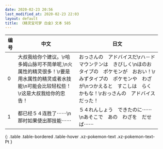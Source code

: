 ```yaml
---
date: 2020-02-23 20:56
last_modified_at: 2020-02-23 22:03
layout: default
title: 《精灵宝可梦 白金》文本 585
---
```

| 编号 | 中文 | 日文 |
| ---- | ---- | ---- |
| 0 | 大叔我给你个建议。\r哈多姆山脉可不简单呢,\n火属性的精灵很多！\r要是用水属性的精灵或者水技能\n可能会比较轻松些！\r这是大叔我给你的忠告！ | おっさんの　アドバイスだ\rハ－ドマウンテンは　きびしく\nほのおタイプの　ポケモンが　おおい！\rみずタイプの　ポケモンや　わざが\nつかえると　すこしは　らく　かもな！\rおっさんの　アドバイスだった！ |
| 1 | 都已经５４连胜了⋯⋯\n那时如果使出那技能⋯⋯ | ５４れんしょう　できたのに⋯⋯\nあそこで　あの　わざを　だせば⋯⋯ |
{: .table .table-bordered .table-hover .xz-pokemon-text .xz-pokemon-text-Pt }